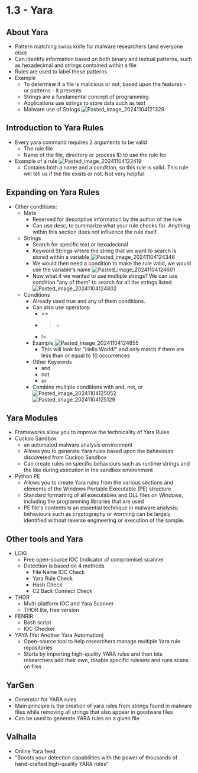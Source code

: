 # 1.3 - Yara
## About Yara
- Pattern matching swiss knife for malware researchers (and everyone else)
- Can identify information based on both binary and textual patterns, such as hexadecimal and strings contained within a file
- Rules are used to label these patterns
- Example
	- To determine if a file is malicious or not, based upon the features - or patterns - it presents
	- Strings are a fundamental concept of programming.
	- Applications use strings to store data such as text
	- Malware use of Strings
![Pasted_image_20241104121329](//assets/Pasted_image_20241104121329.webp)
## Introduction to Yara Rules
- Every yara command requires 2 arguments to be valid
	- The rule file
	- Name of the file, directory or process ID to use the rule for
- Example of a rule
![Pasted_image_20241104122419](//assets/Pasted_image_20241104122419.webp)
	- Contains both a name and a condition, so this rule is valid. This rule will tell us if the file exists or not. Not very helpful
## Expanding on Yara Rules
- Other conditions:
	- Meta
		- Reserved for descriptive information by the author of the rule
		- Can use desc, to summarize what your rule checks for. Anything within this section does not influence the rule itself.
	- Strings
		- Search for specific text or hexadecimal
		- Keyword Strings where the string that we want to search is stored within a variable
![Pasted_image_20241104124346](//assets/Pasted_image_20241104124346.webp)
		- We would then need a condition to make the rule valid, we would use the variable's name
![Pasted_image_20241104124601](//assets/Pasted_image_20241104124601.webp)
		- Now what if we wanted to use multiple strings? We can use condition "any of them" to search for all the strings listed
![Pasted_image_20241104124802](//assets/Pasted_image_20241104124802.webp)
	- Conditions
		- Already used true and any of them conditions.
		- Can also use operators:
			- <=
			- >=
			- !=
		- Example
![Pasted_image_20241104124855](//assets/Pasted_image_20241104124855.webp)
			- This will look for "Hello World!" and only match if there are less than or equal to 10 occurrences
		- Other Keywords
			- and
			- not
			- or
		- Combine multiple conditions with and, not, or
![Pasted_image_20241104125052](//assets/Pasted_image_20241104125052.webp)
![Pasted_image_20241104125129](//assets/Pasted_image_20241104125129.webp)
## Yara Modules
- Frameworks allow you to improve the technicality of Yara Rules
- Cuckoo Sandbox
	- an automated malware analysis environment
	- Allows you to generate Yara rules based upon the behaviours discovered from Cuckoo Sandbox
	- Can create rules on specific behaviours such as runtime strings and the like during execution in the sandbox environment
- Python PE
	- Allows you to create Yara rules from the various sections and elements of the Windows Portable Executable (PE) structure
	- Standard formatting of all executables and DLL files on Windows, including the programming libraries that are used
	- PE file's contents is an essential technique in malware analysis; behaviours such as cryptography or worming can be largely identified without reverse engineering or execution of the sample.
## Other tools and Yara
- LOKI
	- Free open-source IOC (indicator of compromise) scanner
	- Detection is based on 4 methods
		- File Name IOC Check
		- Yara Rule Check
		- Hash Check
		- C2 Back Connect Check
- THOR
	- Multi-platform IOC and Yara Scanner
	- THOR lite, free version
- FENRIR
	- Bash script
	- IOC Checker
- YAYA (Yet Another Yara Automation)
	- Open-source tool to help researchers manage multiple Yara rule repositories
	- Starts by importing high-quality YARA rules and then lets researchers add their own, disable specific rulesets and runs scans on files
## YarGen
- Generator for YARA rules
- Main principle is the creation of yara rules from strings found in malware files while removing all strings that also appear in goodware files
- Can be used to generate YARA rules on a given file
## Valhalla
- Online Yara feed
- "Boosts your detection capabilities with the power of thousands of hand-crafted high-quality YARA rules"
